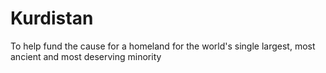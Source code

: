 # Kurdistan
To help fund the cause for a homeland for the world's single largest, most ancient and most deserving minority
